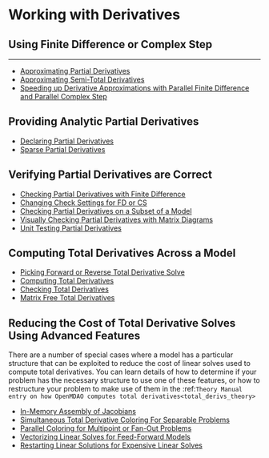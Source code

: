 # Working with Derivatives

## Using Finite Difference or Complex Step
---
- [Approximating Partial Derivatives](approximating_partial_derivatives.ipynb)
- [Approximating Semi-Total Derivatives](approximating_totals.ipynb)
- [Speeding up Derivative Approximations with Parallel Finite Difference and Parallel Complex Step](parallel_fd.ipynb)

## Providing Analytic Partial Derivatives
- [Declaring Partial Derivatives](approximating_partial_derivatives.ipynb)
- [Sparse Partial Derivatives](approximating_partial_derivatives.ipynb)

## Verifying Partial Derivatives are Correct
- [Checking Partial Derivatives with Finite Difference](approximating_partial_derivatives.ipynb)
- [Changing Check Settings for FD or CS](approximating_partial_derivatives.ipynb)
- [Checking Partial Derivatives on a Subset of a Model](approximating_partial_derivatives.ipynb)
- [Visually Checking Partial Derivatives with Matrix Diagrams](approximating_partial_derivatives.ipynb)
- [Unit Testing Partial Derivatives](approximating_partial_derivatives.ipynb)

## Computing Total Derivatives Across a Model
- [Picking Forward or Reverse Total Derivative Solve](approximating_partial_derivatives.ipynb)
- [Computing Total Derivatives](approximating_partial_derivatives.ipynb)
- [Checking Total Derivatives](approximating_partial_derivatives.ipynb)
- [Matrix Free Total Derivatives](approximating_partial_derivatives.ipynb)

## Reducing the Cost of Total Derivative Solves Using Advanced Features

There are a number of special cases where a model has a particular structure that can be exploited to reduce the cost of linear solves used to compute total derivatives. You can learn details of how to determine if your problem has the necessary structure to use one of these features, or how to restructure your problem to make use of them in the :ref:`Theory Manual entry on how OpenMDAO computes total derivatives<total_derivs_theory>`

- [In-Memory Assembly of Jacobians](approximating_partial_derivatives.ipynb)
- [Simultaneous Total Derivative Coloring For Separable Problems](approximating_partial_derivatives.ipynb)
- [Parallel Coloring for Multipoint or Fan-Out Problems](approximating_partial_derivatives.ipynb)
- [Vectorizing Linear Solves for Feed-Forward Models](approximating_partial_derivatives.ipynb)
- [Restarting Linear Solutions for Expensive Linear Solves](approximating_partial_derivatives.ipynb)


```python

```
